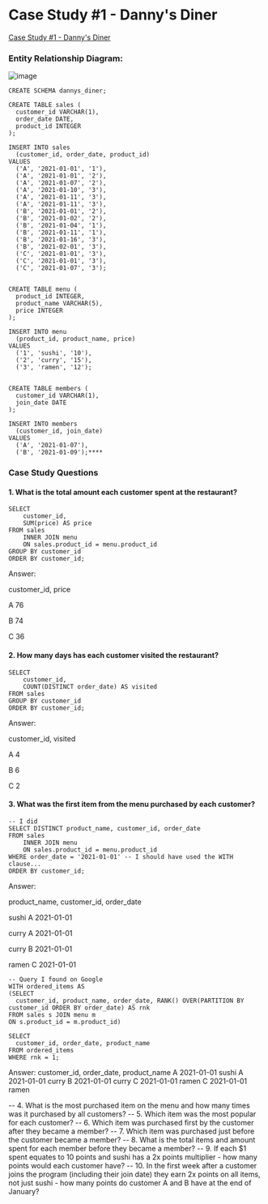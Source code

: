 # Case Study #1 - Danny's Diner

[Case Study #1 - Danny's Diner](https://8weeksqlchallenge.com/case-study-1/)

### Entity Relationship Diagram:

![image](https://github.com/user-attachments/assets/d3cd2f7d-0e84-4530-90d0-b9f09d6aae62)



```
CREATE SCHEMA dannys_diner;

CREATE TABLE sales (
  customer_id VARCHAR(1),
  order_date DATE,
  product_id INTEGER
);

INSERT INTO sales
  (customer_id, order_date, product_id)
VALUES
  ('A', '2021-01-01', '1'),
  ('A', '2021-01-01', '2'),
  ('A', '2021-01-07', '2'),
  ('A', '2021-01-10', '3'),
  ('A', '2021-01-11', '3'),
  ('A', '2021-01-11', '3'),
  ('B', '2021-01-01', '2'),
  ('B', '2021-01-02', '2'),
  ('B', '2021-01-04', '1'),
  ('B', '2021-01-11', '1'),
  ('B', '2021-01-16', '3'),
  ('B', '2021-02-01', '3'),
  ('C', '2021-01-01', '3'),
  ('C', '2021-01-01', '3'),
  ('C', '2021-01-07', '3');
 

CREATE TABLE menu (
  product_id INTEGER,
  product_name VARCHAR(5),
  price INTEGER
);

INSERT INTO menu
  (product_id, product_name, price)
VALUES
  ('1', 'sushi', '10'),
  ('2', 'curry', '15'),
  ('3', 'ramen', '12');
  

CREATE TABLE members (
  customer_id VARCHAR(1),
  join_date DATE
);

INSERT INTO members
  (customer_id, join_date)
VALUES
  ('A', '2021-01-07'),
  ('B', '2021-01-09');****
```
### Case Study Questions

#### 1. What is the total amount each customer spent at the restaurant?
```
SELECT 
	customer_id, 
    SUM(price) AS price
FROM sales
	INNER JOIN menu
    ON sales.product_id = menu.product_id
GROUP BY customer_id
ORDER BY customer_id;
```
Answer: 

customer_id, price

A	76

B	74

C	36

#### 2. How many days has each customer visited the restaurant?
```
SELECT 
	customer_id, 
	COUNT(DISTINCT order_date) AS visited
FROM sales
GROUP BY customer_id
ORDER BY customer_id;
```
Answer: 

customer_id, visited

A	4

B	6

C	2

#### 3. What was the first item from the menu purchased by each customer?
```
-- I did
SELECT DISTINCT product_name, customer_id, order_date
FROM sales
	INNER JOIN menu
    ON sales.product_id = menu.product_id
WHERE order_date = '2021-01-01' -- I should have used the WITH clause...
ORDER BY customer_id;
```
Answer:

product_name, customer_id, order_date

sushi	A	2021-01-01

curry	A	2021-01-01

curry	B	2021-01-01

ramen	C	2021-01-01

```
-- Query I found on Google
WITH ordered_items AS
(SELECT 
  customer_id, product_name, order_date, RANK() OVER(PARTITION BY customer_id ORDER BY order_date) AS rnk 
FROM sales s JOIN menu m 
ON s.product_id = m.product_id)

SELECT 
  customer_id, order_date, product_name 
FROM ordered_items 
WHERE rnk = 1;
```
Answer:
customer_id, order_date, product_name
A	2021-01-01	sushi
A	2021-01-01	curry
B	2021-01-01	curry
C	2021-01-01	ramen
C	2021-01-01	ramen

-- 4. What is the most purchased item on the menu and how many times was it purchased by all customers?
-- 5. Which item was the most popular for each customer?
-- 6. Which item was purchased first by the customer after they became a member?
-- 7. Which item was purchased just before the customer became a member?
-- 8. What is the total items and amount spent for each member before they became a member?
-- 9.  If each $1 spent equates to 10 points and sushi has a 2x points multiplier - how many points would each customer have?
-- 10. In the first week after a customer joins the program (including their join date) they earn 2x points on all items, not just sushi - how many points do customer A and B have at the end of January?
